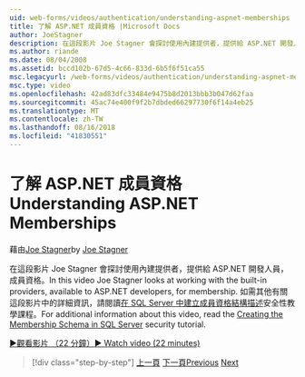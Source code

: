 ```yaml
---
uid: web-forms/videos/authentication/understanding-aspnet-memberships
title: 了解 ASP.NET 成員資格 |Microsoft Docs
author: JoeStagner
description: 在這段影片 Joe Stagner 會探討使用內建提供者，提供給 ASP.NET 開發人員，成員資格。 如需有關此...
ms.author: riande
ms.date: 08/04/2008
ms.assetid: bccd102b-67d5-4c66-833d-6b5f6f51ca55
msc.legacyurl: /web-forms/videos/authentication/understanding-aspnet-memberships
msc.type: video
ms.openlocfilehash: 42ad83dfc33484e9475b8d2013bbb3b047d62faa
ms.sourcegitcommit: 45ac74e400f9f2b7dbded66297730f6f14a4eb25
ms.translationtype: MT
ms.contentlocale: zh-TW
ms.lasthandoff: 08/16/2018
ms.locfileid: "41830551"
---
```

<a name="understanding-aspnet-memberships"></a><span data-ttu-id="5c29c-104">了解 ASP.NET 成員資格</span><span class="sxs-lookup"><span data-stu-id="5c29c-104">Understanding ASP.NET Memberships</span></span>
====================
<span data-ttu-id="5c29c-105">藉由[Joe Stagner](https://github.com/JoeStagner)</span><span class="sxs-lookup"><span data-stu-id="5c29c-105">by [Joe Stagner](https://github.com/JoeStagner)</span></span>

<span data-ttu-id="5c29c-106">在這段影片 Joe Stagner 會探討使用內建提供者，提供給 ASP.NET 開發人員，成員資格。</span><span class="sxs-lookup"><span data-stu-id="5c29c-106">In this video Joe Stagner looks at working with the built-in providers, available to ASP.NET developers, for membership.</span></span> <span data-ttu-id="5c29c-107">如需其他有關這段影片中的詳細資訊，請閱讀[在 SQL Server 中建立成員資格結構描述](../../overview/older-versions-security/membership/creating-the-membership-schema-in-sql-server-vb.md)安全性教學課程。</span><span class="sxs-lookup"><span data-stu-id="5c29c-107">For additional information about this video, read the [Creating the Membership Schema in SQL Server](../../overview/older-versions-security/membership/creating-the-membership-schema-in-sql-server-vb.md) security tutorial.</span></span>

[<span data-ttu-id="5c29c-108">&#9654;觀看影片 （22 分鐘）</span><span class="sxs-lookup"><span data-stu-id="5c29c-108">&#9654; Watch video (22 minutes)</span></span>](https://channel9.msdn.com/Blogs/ASP-NET-Site-Videos/understanding-aspnet-memberships)

> [!div class="step-by-step"]
> <span data-ttu-id="5c29c-109">[上一頁](use-custom-principal-objects.md)
> [下一頁](configuring-sql-to-work-with-membership-schemas.md)</span><span class="sxs-lookup"><span data-stu-id="5c29c-109">[Previous](use-custom-principal-objects.md)
[Next](configuring-sql-to-work-with-membership-schemas.md)</span></span>
